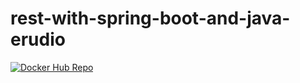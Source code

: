 # rest-with-spring-boot-and-java-erudio
[![Docker Hub Repo](https://img.shields.io/docker/pulls/manoelrabelo/rest-with-spring-boot-erudio)](https://hub.docker.com/repository/docker/manoelrabelo/rest-with-spring-boot-erudio)
